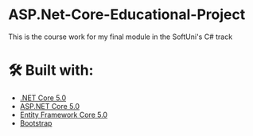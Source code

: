 # ASP.Net-Core-Educational-Project
This is the course work for my final module in the SoftUni's C# track

# 🛠 Built with:
* [.NET Core 5.0](https://github.com/dotnet/core)
* [ASP.NET Core 5.0](https://github.com/dotnet/aspnetcore)
* [Entity Framework Core 5.0](https://github.com/dotnet/efcore)
* [Bootstrap](https://github.com/twbs/bootstrap)
